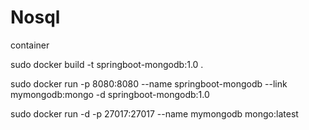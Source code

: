 # Nosql

container 

sudo docker build -t springboot-mongodb:1.0 .

sudo docker run -p 8080:8080 --name springboot-mongodb --link mymongodb:mongo -d springboot-mongodb:1.0


sudo docker run -d -p 27017:27017 --name mymongodb mongo:latest



